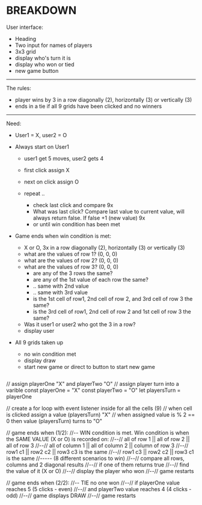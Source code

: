 # BREAKDOWN
User interface:
- Heading
- Two input for names of players
- 3x3 grid
- display who's turn it is
- display who won or tied
- new game button

***

The rules:
- player wins by 3 in a row diagonally (2), horizontally (3) or vertically (3)
- ends in a tie if all 9 grids have been clicked and no winners

***

Need:
- User1 = X, user2 = O
- Always start on User1
  - user1 get 5 moves, user2 gets 4

  - first click assign X
  - next on click assign O
  - repeat ..
    - check last click and compare 9x
    - What was last click? Compare last value to current value, will always return false. If false +1 (new value) 9x
    - or until win condition has been met

- Game ends when win condition is met:
  - X or O, 3x in a row diagonally (2), horizontally (3) or vertically (3)
  - what are the values of row 1? (0, 0, 0)
  - what are the values of row 2? (0, 0, 0)
  - what are the values of row 3? (0, 0, 0)
    - are any of the 3 rows the same?
    - are any of the 1st value of each row the same?
    - .. same with 2nd value
    - .. same with 3rd value
    - is the 1st cell of row1, 2nd cell of row 2, and 3rd cell of row 3 the same?
    - is the 3rd cell of row1, 2nd cell of row 2 and 1st cell of row 3 the same?
  - Was it user1 or user2 who got the 3 in a row?
  - display user

- All 9 grids taken up
  - no win condition met
  - display draw
  - start new game or direct to button to start new game


  ```
// assign playerOne "X" and playerTwo "O"
// assign player turn into a varible
const playerOne = "X"
const playerTwo = "O"
let playersTurn = playerOne

// create a for loop with event listener inside for all the cells (9)
// when cell is clicked assign a value (playersTurn) "X"
// when assigned value is % 2 == 0 then value (playersTurn) turns to "O"

// game ends when (1/2):
//-- WIN condition is met. Win condition is when the SAME VALUE (X or O) is recorded on:
//--// all of row 1 || all of row 2 || all of row 3
//--// all of column 1 || all of column 2 || column of row 3
//--// row1 c1 || row2 c2 || row3 c3 is the same
//--// row1 c3 || row2 c2 || row3 c1 is the same
//----- (8 different scenarios to win)
//--// compare all rows, columns and 2 diagonal results
//--// if one of them returns true
//--// find the value of it (X or O)
//--// display the player who won
//--// game restarts

// game ends when (2/2):
//-- TIE no one won
//--// if playerOne value reaches 5 (5 clicks - even)
//--// and playerTwo value reaches 4 (4 clicks - odd)
//--// game displays DRAW
//--// game restarts
  ```